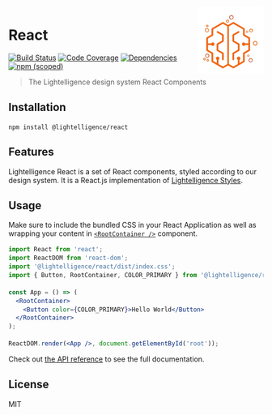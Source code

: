 <a href="https://lightelligence.io" align="right">
    <img src="/resources/logo.png" alt="logo" title="logo" align="right" />
</a>

# React

[![Build Status](https://img.shields.io/travis/com/lightelligence-io/react.svg)](https://travis-ci.com/lightelligence-io/react/branches)
[![Code Coverage](https://img.shields.io/coveralls/github/lightelligence-io/react.svg)](https://coveralls.io/github/lightelligence-io/react)
[![Dependencies](https://img.shields.io/david/lightelligence-io/react.svg)](https://david-dm.org/lightelligence-io/react)
[![npm (scoped)](https://img.shields.io/npm/v/@lightelligence/react.svg)](https://www.npmjs.com/package/@lightelligence/react)

> The Lightelligence design system React Components

## Installation

```
npm install @lightelligence/react
```

## Features

Lightelligence React is a set of React components, styled according to our
design system. It is a React.js implementation of
[Lightelligence Styles](https://github.com/lightelligence-io/styles).

## Usage

Make sure to include the bundled CSS in your React Application as well as
wrapping your content in [`<RootContainer />`](https://lightelligence-io.github.io/react/#/Layout/RootContainer)
component.

```jsx
import React from 'react';
import ReactDOM from 'react-dom';
import '@lightelligence/react/dist/index.css';
import { Button, RootContainer, COLOR_PRIMARY } from '@lightelligence/react';

const App = () => (
  <RootContainer>
    <Button color={COLOR_PRIMARY}>Hello World</Button>
  </RootContainer>
);

ReactDOM.render(<App />, document.getElementById('root'));
```

Check out [the API reference](https://lightelligence-io.github.io/react/)
to see the full documentation.

## License

MIT
